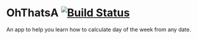# OhThatsA [![Build Status](https://drone.broodjeaap.net/api/badges/broodjeaap/OhThatsA/status.svg)](https://drone.broodjeaap.net/broodjeaap/OhThatsA)

An app to help you learn how to calculate day of the week from any date.